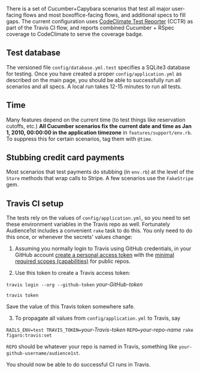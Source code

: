 There is a set of Cucumber+Capybara scenarios that test all major user-facing flows and most boxoffice-facing flows, and additional specs to fill gaps.  The current configuration uses [CodeClimate Test Reporter](https://docs.codeclimate.com/docs/configuring-test-coverage) (CCTR) as part of the Travis CI flow, and reports combined Cucumber + RSpec coverage to CodeClimate to serve the coverage badge.

## Test database

The versioned file `config/database.yml.test` specifies a SQLite3 database for testing.
Once you have created a proper `config/application.yml` as described on the main page, you should be able to successfully
run all scenarios and all specs.  A local run takes 12-15 minutes to run all tests.

## Time

Many features depend on the current time (to test things like reservation
cutoffs, etc.)  **All Cucumber scenarios fix the current date and time
as Jan 1, 2010, 00:00:00 in the application timezone** in
`features/support/env.rb`.  To suppress this for certain scenarios, tag
them with `@time`.

## Stubbing credit card payments

Most scenarios that test payments do stubbing (in `env.rb`) at the level
of the `Store` methods that wrap calls to Stripe.  A few scenarios use
the `FakeStripe` gem.

## Travis CI setup

The tests rely on the values of `config/application.yml`, so you need to set these environment variables in the Travis
repo as well.  Fortunately
Audience1st includes a convenient `rake` task to do this.  You only need to do this 
once, or whenever the secrets' values change:

1. Assuming you normally login to Travis using GitHub credentials, in your GitHub account [create a personal access token](https://github.com/settings/tokens) with the [minimal required scopes (capabilities)](https://docs.travis-ci.com/user/github-oauth-scopes/#repositories-on-httpstravis-ciorg) for public repos.

2. Use this token to create a Travis access token:

`travis login --org --github-token` _your-GitHub-token_

`travis token`

Save the value of this Travis token somewhere safe.

3. To propagate all values from `config/application.yml` to Travis, say

`RAILS_ENV=test TRAVIS_TOKEN=`_your-Travis-token_ `REPO=`_your-repo-name_ `rake figaro:travis:set`

`REPO` should be whatever your repo is named in Travis, something like `your-github-username/audience1st`.

You should now be able to do successful CI runs in Travis.